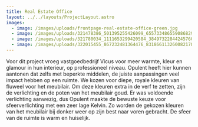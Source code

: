 ```yaml
---
title: Real Estate Office
layout: ../../layouts/ProjectLayout.astro
images:
  - image: /images/uploads/frontpage-real-estate-office-green.jpg
  - image: /images/uploads/321478386_501395255426099_6557334865590868296_n.jpg
  - image: /images/uploads/321780034_1111653299420584_3849732284424576022_n.jpg
  - image: /images/uploads/322015455_867232481364476_8318661132600821784_n.jpg
---
```

<!--StartFragment-->

Voor dit project vroeg vastgoedbedrijf Vicus voor meer warmte, kleur en glamour in hun interieur, op professioneel niveau. Opulent heeft hier kunnen aantonen dat zelfs met beperkte middelen, de juiste aanpassingen veel impact hebben op een ruimte. We kozen voor diepe, royale kleuren van fluweel voor het meubilair. Om deze kleuren extra in de verf te zetten, zijn de verlichting en de poten van het meubilair goud. Er was voldoende verlichting aanwezig, dus Opulent maakte de bewuste keuze voor sfeerverlichting met een zeer lage Kelvin. Zo worden de gekozen kleuren van het meubilair bij donker weer op zijn best naar voren gebracht. De sfeer van de ruimte is warm en huiselijk.

<!--EndFragment-->